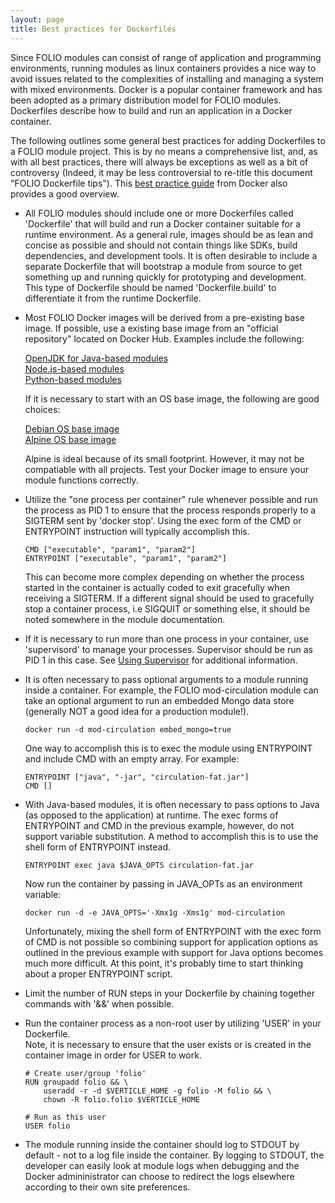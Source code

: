 ```yaml
---
layout: page
title: Best practices for Dockerfiles
---
```


Since FOLIO modules can consist of range of application and programming environments, 
running modules as linux containers provides a nice way to avoid issues related to
the complexities of installing and managing a system with mixed environments.  Docker 
is a popular container framework and has been adopted as a primary distribution 
model for FOLIO modules.  Dockerfiles describe how to build and run an application in 
a Docker container.

The following outlines some general best practices for adding Dockerfiles to
a FOLIO module project.   This is by no means a comprehensive list, and, as with
all best practices, there will always be exceptions as well as a bit of controversy 
(Indeed, it may be less controversial to re-title this document "FOLIO Dockerfile 
tips").  This [best practice guide](https://docs.docker.com/engine/userguide/eng-image/dockerfile_best-practices/) 
from Docker also provides a good overview.

* All FOLIO modules should include one or more Dockerfiles called 'Dockerfile' that
will build and run a Docker container suitable for a runtime environment.  As a general
rule, images should be as lean and concise as possible and should not contain things 
like SDKs, build dependencies, and development tools.  It is often desirable to include 
a separate Dockerfile that will bootstrap a module from source to get something up and 
running quickly for prototyping and development. This type of Dockerfile should be named
'Dockerfile.build' to differentiate it from the runtime Dockerfile. 

* Most FOLIO Docker images will be derived from a pre-existing base image.  If possible,
use a existing base image from an "official repository" located on Docker Hub. 
Examples include the following: 

  [OpenJDK for Java-based modules](https://hub.docker.com/_/openjdk)  
  [Node.js-based modules](https://hub.docker.com/_/node)  
  [Python-based modules](https://hub.docker.com/_/python)  

  If it is necessary to start with an OS base image, the following are good choices:

  [Debian OS base image](https://hub.docker.com/_/debian)  
  [Alpine OS base image](https://hub.docker.com/_/alpine)  

  Alpine is ideal because of its small footprint. However, it may not be compatiable 
with all projects.  Test your Docker image to ensure your module functions correctly. 

* Utilize the "one process per container" rule whenever possible and run the 
process as PID 1 to ensure that the process responds properly to a SIGTERM sent by
'docker stop'.  Using the exec form of the CMD or ENTRYPOINT instruction will 
typically accomplish this.  

  ```
  CMD ["executable", "param1", "param2"]
  ENTRYPOINT ["executable", "param1", "param2"]

  ```

  This can become more complex depending on whether the process started in the container
is actually coded to exit gracefully when receiving a SIGTERM. If a different signal
should be used to gracefully stop a container process, i.e SIGQUIT or something else, 
it should be noted somewhere in the module documentation.  

* If it is necessary to run more than one process in your container,  use 'supervisord'
to manage your processes. Supervisor should be run as PID 1 in this case.
See [Using Supervisor](https://docs.docker.com/engine/admin/using_supervisord/) for
additional information.

* It is often necessary to pass optional arguments to a module running inside a 
container.  For example,  the FOLIO  mod-circulation module can take an optional 
argument to run an embedded Mongo data store (generally NOT a good idea for a production
module!).  

  ```
  docker run -d mod-circulation embed_mongo=true 

  ```

  One way to accomplish this is to exec the module using ENTRYPOINT
and include CMD with an empty array. For example:

  ```
  ENTRYPOINT ["java", "-jar", "circulation-fat.jar"]
  CMD []

  ```

* With Java-based modules, it is often necessary to pass options to Java
  (as opposed to the application) at runtime.   The exec forms of ENTRYPOINT
  and CMD in the previous example, however, do not support variable substitution.
  A method to accomplish this is to use the shell form of ENTRYPOINT instead. 

  ```
  ENTRYPOINT exec java $JAVA_OPTS circulation-fat.jar

  ```

  Now run the container by passing in JAVA_OPTs as an environment
  variable:

  ```
  docker run -d -e JAVA_OPTS='-Xmx1g -Xms1g' mod-circulation 

  ```

  Unfortunately, mixing the shell form of ENTRYPOINT with the exec form of CMD 
  is not possible so combining support for application options as outlined
  in the previous example with support for Java options becomes much more 
  difficult.  At this point, it's probably time to start thinking about a proper
  ENTRYPOINT script.  
  
* Limit the number of RUN steps in your Dockerfile by chaining together commands with
  '&&' when possible.

* Run the container process as a non-root user by utilizing 'USER' in your Dockerfile.  
Note, it is necessary to ensure that the user exists or is created in the container image 
in order for USER to work. 

  ```
  # Create user/group 'folio'
  RUN groupadd folio && \
      useradd -r -d $VERTICLE_HOME -g folio -M folio && \
      chown -R folio.folio $VERTICLE_HOME

  # Run as this user
  USER folio

  ```

* The module running inside the container should log to STDOUT by default - not to a log 
file inside the container.  By logging to STDOUT,  the developer can easily look at
module logs when debugging and the Docker admininistrator can choose to redirect the logs 
elsewhere according to their own site preferences. 
